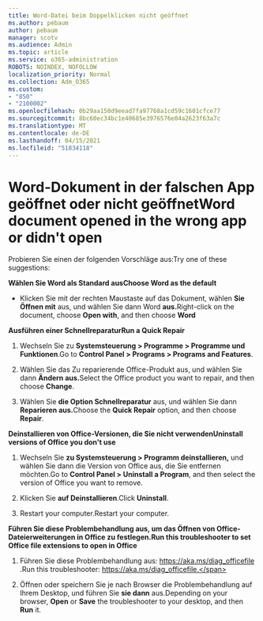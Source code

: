 ```yaml
---
title: Word-Datei beim Doppelklicken nicht geöffnet
ms.author: pebaum
author: pebaum
manager: scotv
ms.audience: Admin
ms.topic: article
ms.service: o365-administration
ROBOTS: NOINDEX, NOFOLLOW
localization_priority: Normal
ms.collection: Adm_O365
ms.custom:
- "850"
- "2100002"
ms.openlocfilehash: 0b29aa150d9eead7fa97768a1cd59c1601cfce77
ms.sourcegitcommit: 8bc60ec34bc1e40685e3976576e04a2623f63a7c
ms.translationtype: MT
ms.contentlocale: de-DE
ms.lasthandoff: 04/15/2021
ms.locfileid: "51834118"
---
```

# <a name="word-document-opened-in-the-wrong-app-or-didnt-open"></a><span data-ttu-id="c5707-102">Word-Dokument in der falschen App geöffnet oder nicht geöffnet</span><span class="sxs-lookup"><span data-stu-id="c5707-102">Word document opened in the wrong app or didn't open</span></span>

<span data-ttu-id="c5707-103">Probieren Sie einen der folgenden Vorschläge aus:</span><span class="sxs-lookup"><span data-stu-id="c5707-103">Try one of these suggestions:</span></span>

<span data-ttu-id="c5707-104">**Wählen Sie Word als Standard aus**</span><span class="sxs-lookup"><span data-stu-id="c5707-104">**Choose Word as the default**</span></span>

- <span data-ttu-id="c5707-105">Klicken Sie mit der rechten Maustaste auf das Dokument, wählen **Sie Öffnen mit** aus, und wählen Sie dann Word **aus.**</span><span class="sxs-lookup"><span data-stu-id="c5707-105">Right-click on the document, choose **Open with**, and then choose **Word**</span></span>

<span data-ttu-id="c5707-106">**Ausführen einer Schnellreparatur**</span><span class="sxs-lookup"><span data-stu-id="c5707-106">**Run a Quick Repair**</span></span>

1. <span data-ttu-id="c5707-107">Wechseln Sie zu **Systemsteuerung > Programme > Programme und Funktionen**.</span><span class="sxs-lookup"><span data-stu-id="c5707-107">Go to **Control Panel > Programs > Programs and Features**.</span></span>

2. <span data-ttu-id="c5707-108">Wählen Sie das Zu reparierende Office-Produkt aus, und wählen Sie dann **Ändern aus.**</span><span class="sxs-lookup"><span data-stu-id="c5707-108">Select the Office product you want to repair, and then choose **Change**.</span></span>

3. <span data-ttu-id="c5707-109">Wählen Sie **die Option Schnellreparatur** aus, und wählen Sie dann **Reparieren aus.**</span><span class="sxs-lookup"><span data-stu-id="c5707-109">Choose the **Quick Repair** option, and then choose **Repair**.</span></span>

<span data-ttu-id="c5707-110">**Deinstallieren von Office-Versionen, die Sie nicht verwenden**</span><span class="sxs-lookup"><span data-stu-id="c5707-110">**Uninstall versions of Office you don't use**</span></span>

1. <span data-ttu-id="c5707-111">Wechseln Sie **zu Systemsteuerung > Programm deinstallieren,** und wählen Sie dann die Version von Office aus, die Sie entfernen möchten.</span><span class="sxs-lookup"><span data-stu-id="c5707-111">Go to **Control Panel > Uninstall a Program**, and then select the version of Office you want to remove.</span></span>

2. <span data-ttu-id="c5707-112">Klicken Sie **auf Deinstallieren**.</span><span class="sxs-lookup"><span data-stu-id="c5707-112">Click **Uninstall**.</span></span>

3. <span data-ttu-id="c5707-113">Restart your computer.</span><span class="sxs-lookup"><span data-stu-id="c5707-113">Restart your computer.</span></span>

<span data-ttu-id="c5707-114">**Führen Sie diese Problembehandlung aus, um das Öffnen von Office-Dateierweiterungen in Office zu festlegen.**</span><span class="sxs-lookup"><span data-stu-id="c5707-114">**Run this troubleshooter to set Office file extensions to open in Office**</span></span>

1. <span data-ttu-id="c5707-115">Führen Sie diese Problembehandlung aus: https://aka.ms/diag_officefile .</span><span class="sxs-lookup"><span data-stu-id="c5707-115">Run this troubleshooter: https://aka.ms/diag_officefile.</span></span>

2. <span data-ttu-id="c5707-116">Öffnen oder speichern  Sie  je nach Browser die Problembehandlung auf Ihrem Desktop, und führen Sie **sie dann** aus.</span><span class="sxs-lookup"><span data-stu-id="c5707-116">Depending on your browser, **Open** or **Save** the troubleshooter to your desktop, and then **Run** it.</span></span>

